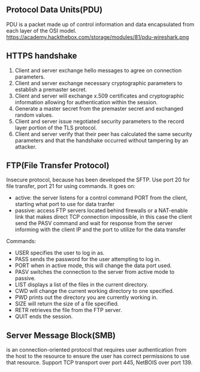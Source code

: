 ## Protocol Data Units(PDU)

PDU is a packet made up of control information and data encapsulated from each layer of the OSI model.
https://academy.hackthebox.com/storage/modules/81/pdu-wireshark.png

## HTTPS handshake
1. Client and server exchange hello messages to agree on connection parameters.
2. Client and server exchange necessary cryptographic parameters to establish a premaster secret.
3. Client and server will exchange x.509 certificates and cryptographic information allowing for authentication within the session.
4. Generate a master secret from the premaster secret and exchanged random values.
5. Client and server issue negotiated security parameters to the record layer portion of the TLS protocol.
6. Client and server verify that their peer has calculated the same security parameters and that the handshake occurred without tampering by an attacker.

## FTP(File Transfer Protocol)

Insecure protocol, because has been developed the SFTP. Use port 20 for file transfer, port 21 for using commands.
It goes on:
*   active: the server listens for a control command PORT from the client, starting what port to use for data tranfer
*   passive: access FTP servers located behind firewalls or a NAT-enable link that makes direct TCP connection impossible, in this case the client send the PASV command and wait for response from the server informing with the client IP and the port to utilize for the data transfer

Commands:
*   USER	specifies the user to log in as.
*   PASS	sends the password for the user attempting to log in.
*   PORT	when in active mode, this will change the data port used.
*   PASV	switches the connection to the server from active mode to passive.
*   LIST	displays a list of the files in the current directory.
*   CWD	    will change the current working directory to one specified.
*   PWD	    prints out the directory you are currently working in.
*   SIZE	will return the size of a file specified.
*   RETR	retrieves the file from the FTP server.
*   QUIT	ends the session.

## Server Message Block(SMB)

is an connection-oriented protocol that requires user authentication from the host to the resource to ensure the user has correct permissions to use that resource. Support TCP transport over port 445, NetBOIS over port 139.